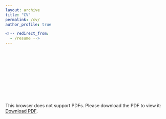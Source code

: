 ```yaml
---
layout: archive
title: "CV"
permalink: /cv/
author_profile: true

<!-- redirect_from:
  - /resume -->
---
```


<object data="https://github.com/yexin-mao/yexin-mao.github.io/blob/main/_pages/Yexin_Mao.pdf" type="application/pdf" width="700px" height="700px">
    <embed src="https://github.com/yexin-mao/yexin-mao.github.io/blob/main/_pages/Yexin_Mao.pdf">
        <p>This browser does not support PDFs. Please download the PDF to view it: <a href="https://github.com/yexin-mao/yexin-mao.github.io/blob/main/_pages/Yexin_Mao.pdf">Download PDF</a>.</p>
    </embed>
</object>


<!-- {% include base_path %}

Education
======
* B.S. in Computer Science, The University of Sydney (USYD), 2018-2022
* M.S. in Machine Learning and Computer Vision, Australian National University (ANU), 2022-2024


Work experience
======
* Tutor, HaiDao Education 
* 
* June. 2022-Present: Postdoctoral Researcher
  * RIEKN AIP
  * Supervisor: Taiji Suzuki

* Nov. 2022-Present: Visiting Researcher
  * Mohamed bin Zayed University of Artificial Intelligence
  * Supervisor: Zhiqiang Xu -->

<!-- Work experience
======
* June. 2022-Present: Postdoctoral Researcher
  * RIEKN AIP
  * Supervisor: Taiji Suzuki

* Nov. 2022-Present: Visiting Researcher
  * Mohamed bin Zayed University of Artificial Intelligence
  * Supervisor: Zhiqiang Xu
  
Mentees
======
I am fortunately co-supervising several Ph.D. students:
* Zixu Zhao (Ph.D. student, UNSW)
* Siqing Li (Ph.D. student, UNSW)
* Yilan Chen (Ph.D. student, UCSD)

Publications
======
  <ul>{% for post in site.publications %}
    {% include archive-single-cv.html %}
  {% endfor %}</ul>
  
Talks
======
  <ul>{% for post in site.talks %}
    {% include archive-single-talk-cv.html %}
  {% endfor %}</ul>
  
Teaching
======
  <ul>{% for post in site.teaching %}
    {% include archive-single-cv.html %}
  {% endfor %}</ul>
  
Service and leadership
======
* Conference reviewer:  NeurIPS 2021-2022, ICLR 2022-2023, ICML 2021-2022, KDD 2022, CVPR 2022, IJCAI 2022, SIGIR 2022, AISTATS 2022-2023, AAAI 2022 (Meta Reviewer).
* Journal reviewer: IEEE Transactions on Cybernetics, IEEE TKDE. -->
